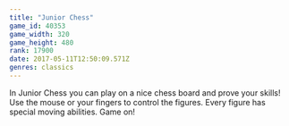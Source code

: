 ```yaml
---
title: "Junior Chess"
game_id: 40353
game_width: 320
game_height: 480
rank: 17900
date: 2017-05-11T12:50:09.571Z
genres: classics
---
```

In Junior Chess you can play on a nice chess board and prove your skills! Use the mouse or your fingers to control the figures. Every figure has special moving abilities. Game on!